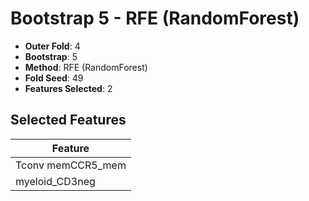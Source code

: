 # Bootstrap 5 - RFE (RandomForest)

- **Outer Fold**: 4
- **Bootstrap**: 5
- **Method**: RFE (RandomForest)
- **Fold Seed**: 49
- **Features Selected**: 2

## Selected Features

| Feature |
|---------|
| Tconv memCCR5_mem |
| myeloid_CD3neg |
